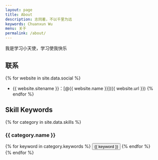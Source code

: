 ```yaml
---
layout: page
title: About
description: 志同着，不以千里为远
keywords: Chuanxun Wu
menu: 关于
permalink: /about/
---
```


我是学习小天使，学习使我快乐

## 联系

{% for website in site.data.social %}
* {{ website.sitename }}：[@{{ website.name }}]({{ website.url }})
{% endfor %}

## Skill Keywords

{% for category in site.data.skills %}
### {{ category.name }}
<div class="btn-inline">
{% for keyword in category.keywords %}
<button class="btn btn-outline" type="button">{{ keyword }}</button>
{% endfor %}
</div>
{% endfor %}
